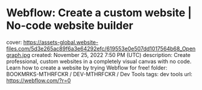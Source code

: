 # Webflow: Create a custom website | No-code website builder

cover: https://assets-global.website-files.com/5d3e265ac89f6a3e64292efc/619553e0e507dd1017564b68_Opengraph.jpg
created: November 25, 2022 7:50 PM (UTC)
description: Create professional, custom websites in a completely visual canvas with no code. Learn how to create a website by trying Webflow for free!
folder: BOOKMRKS-MTHRFCKR / DEV-MTHRFCKR / Dev Tools
tags: dev tools
url: https://webflow.com/?r=0